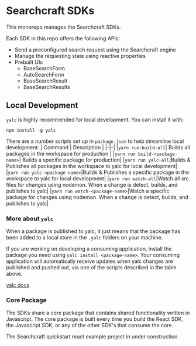 # Searchcraft SDKs

This monorepo manages the Searchcraft SDKs.

Each SDK in this repo offers the following APIs:
- Send a preconfigured search request using the Searchcraft engine
- Manage the requesting state using reactive properties
- Prebuilt UIs
    * BaseSearchForm
    * AutoSearchForm
    * BaseSearchResult
    * BaseSearchResults

## Local Development

`yalc` is highly recommended for local development. You can install it with:
```
npm install -g yalc
```

There are a number scripts set up in `package.json` to help streamline local development:
| Command | Description |
|-|-|
|`yarn run:build-all`| Builds all packages in the workspace for production |
|`yarn run build-<package-name>`| Builds a specific  package for production|
|`yarn run yalc-all`|Builds & Publishes all packages in the workspace to yalc for local development|
|`yarn run yalc-<package-name>`|Builds & Publishes a specific package in the workspace to yalc for local development|
|`yarn run watch-all`|Watch all src files for changes using nodemon. When a change is detect, builds, and publishes to yalc|
|`yarn run watch-<package-name>`|Watch a specific package for changes using nodemon. When a change is detect, builds, and publishes to yalc|


### More about `yalc`
When a package is published to yalc, it just means that the package has been added to a local store in the `.yalc` folders on your machine.

If you are working on developing a consuming application, install the package you need using `yalc install <package-name>`. Your consuming application will automatically receive updates when yalc changes are published and pushed out, via one of the scripts described in the table above.

[yalc docs](https://github.com/wclr/yalc)


### Core Package
The SDKs share a core package that contains shared functionality written in Javascript. The core package is built every time you build the React SDK, the Javascript SDK, or any of the other SDK's that consume the core.

The Searchcraft quickstart react example project in under construction.
